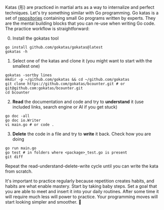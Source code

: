Katas (形) are practiced in martial arts as a way to internalize and perfect techniques. Let's try something similar with Go programming. Go katas is a set of [repositories](https://github.com/orgs/gokatas/repositories) containing small Go programs written by experts. They are the mental building blocks that you can re-use when writing Go code. The practice workflow is straightforward:

0. Install the gokatas tool

```
go install github.com/gokatas/gokatas@latest
gokatas -h
```

1. Select one of the katas and clone it (you might want to start with the smallest one)

```
gokatas -sortby lines
mkdir -p ~/github.com/gokatas && cd ~/github.com/gokatas
git clone https://github.com/gokatas/bcounter.git # or git@github.com:gokatas/bcounter.git
cd bcounter
```

2. **Read** the documentation and code and try to **understand** it (use included links, search engine or AI if you get stuck)

```
go doc -all
go doc io.Writer
vi main.go # or code .
```

3. **Delete** the code in a file and try to **write** it back. Check how you are doing

```
go run main.go
go test # in folders where <package>_test.go is present
git diff
```

Repeat the read-understand-delete-write cycle until you can write the kata from scratch.

It's important to practice regularly because repetition creates habits, and habits are what enable mastery. Start by taking baby steps. Set a goal that you are able to meet and insert it into your daily routines. After some time it will require much less will power to practice. Your programming moves will start looking simpler and smoother. 🥋
